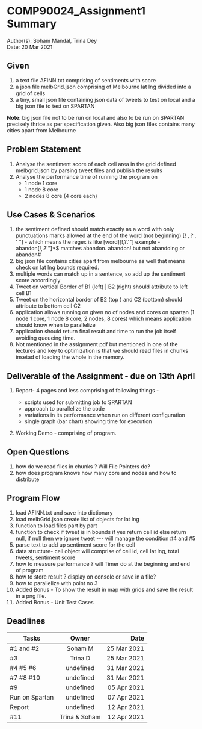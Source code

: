 # COMP90024_Assignment1 Summary
Author(s): Soham Mandal, Trina Dey  
Date: 20 Mar 2021


## Given
1. a text file AFINN.txt comprising of sentiments with score  
2. a json file melbGrid.json comprising of Melbourne lat lng divided into a grid of cells  
3. a tiny, small json file containing json data of tweets to test on local and a big json file to test on SPARTAN  

**Note**: big json file not to be run on local and also to be run on SPARTAN precisely thrice as per specification given. Also big json files contains many cities apart from Melbourne 

## Problem Statement  
1. Analyse the sentiment score of each cell area in the grid defined melbgrid.json by parsing tweet files and publish the results  
2. Analyse the performance time of running the program on  
    - 1 node 1 core
	- 1 node 8 core
	- 2 nodes 8 core (4 core each)

## Use Cases & Scenarios 
1. the sentiment defined should match exactly as a word with only punctuations marks allowed at the end of the word (not beginning) [! , ? . ' "] - which means the regex is like [word][!,?.'"] example - abandon[!,.?'"]*$ matches abandon. abandon! but not abandoing or abandon#
2. big json file contains cities apart from melbourne as well that means check on lat lng bounds required.
3. multiple words can match up in a sentence, so add up the sentiment score accordingly
4. Tweet on  vertical Border of B1 (left) | B2 (right) should attribute to left cell B1
5. Tweet on the horizontal border of B2 (top ) and C2 (bottom) should attribute to bottom cell C2
6. application allows running on given no of nodes and cores on spartan (1 node 1 core, 1 node 8 core, 2 nodes, 8 cores) which means application should know when to parallelize
7. application should return final result and time to run the job itself avoiding queueing time.
8. Not mentioned in the assignment pdf but mentioned in one of the lectures and key to optimization is that we should read files in chunks insetad of loading the whole in the memory.

## Deliverable of the Assignment - due on 13th April
1. Report- 4 pages and less comprising of following things -
    - scripts used for submitting job to SPARTAN
	- approach to parallelize the code
	- variations in its performance when run on different configuration
	- single graph (bar chart) showing time for execution  
	
2. Working Demo - comprising of program. 


## Open Questions
1. how do we read files in chunks ? Will File Pointers do?
2. how does program knows how many core and nodes and how to distribute

## Program Flow
1. load AFINN.txt and save into dictionary 
2. load melbGrid.json create list of objects for lat lng
3. function to load files part by part 
4. function to check if tweet is in bounds if yes return cell id else return null, if null then we ignore tweet --- will manage the condition #4 and #5
5. parse text to add up sentiment score for the cell 
6. data structure- cell object will comprise of cell id, cell lat lng, total tweets, sentiment score
7. how to measure performance ? will Timer do at the beginning and end of program
8. how to store result ? display on console or save in a file?
9. how to parallelize with point no 3
10. Added Bonus - To show the result in map with grids and save the result in a png file.
11. Added Bonus - Unit Test Cases 


## Deadlines
| Tasks          | Owner         | Date        |
| -------------- |:-------------:| -----------:|
| #1 and #2      | Soham M       | 25 Mar 2021 |
| #3             | Trina D       | 25 Mar 2021 |
| #4 #5 #6       | undefined     | 31 Mar 2021 |
| #7 #8 #10      | undefined     | 31 Mar 2021 |
| #9             | undefined     | 05 Apr 2021 |
| Run on Spartan | undefined     | 07 Apr 2021 |
| Report         | undefined     | 12 Apr 2021 |
| #11            | Trina & Soham | 12 Apr 2021 |


